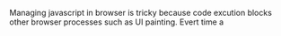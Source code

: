 Managing javascript in browser is tricky because code excution blocks other browser processes such as UI painting. 
Evert time a <script> tag is encountered, the page must stop amd wait for the code to download(if external) and execute before continuing to process the rest of the page. 

# There are, however several ways to minimise the performance impact of Javascript.
1. pull all <script> tag at the bottom of the page
2. group sripts together. the fewer the <script> tagon the page, the faster the page can be loaded and become interactive
3. use [defer] attribute in <script>